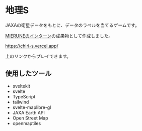 # 地理S

JAXAの衛星データをもとに、データのラベルを当てるゲームです。

[MIERUNEのインターン](https://note.com/mierune/n/ne8a1980605cc)の成果物として作成しました。

https://chiri-s.vercel.app/

上のリンクからプレイできます。

## 使用したツール

- sveltekit
- svelte
- TypeScript
- tailwind
- svelte-maplibre-gl
- JAXA Earth API
- Open Street Map
- openmaptiles
